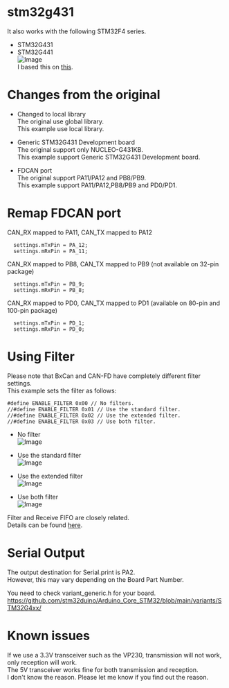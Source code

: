 # stm32g431
It also works with the following STM32F4 series.   
- STM32G431   
- STM32G441   
![Image](https://github.com/user-attachments/assets/85013bac-8e1e-45eb-aa72-3b504fa7d8a0)   
I based this on [this](https://github.com/pierremolinaro/acanfd-stm32).   

# Changes from the original

- Changed to local library   
	The original use global library.   
	This example use local library.   

- Generic STM32G431 Development board   
	The original support only NUCLEO-G431KB.   
	This example support Generic STM32G431 Development board.   

- FDCAN port   
	The original support PA11/PA12 and PB8/PB9.   
	This example support PA11/PA12,PB8/PB9 and PD0/PD1.   

# Remap FDCAN port

CAN_RX mapped to PA11, CAN_TX mapped to PA12   
```
  settings.mTxPin = PA_12;
  settings.mRxPin = PA_11;
```

CAN_RX mapped to PB8, CAN_TX mapped to PB9 (not available on 32-pin package)   
```
  settings.mTxPin = PB_9;
  settings.mRxPin = PB_8;
```

CAN_RX mapped to PD0, CAN_TX mapped to PD1 (available on 80-pin and 100-pin package)   
```
  settings.mTxPin = PD_1;
  settings.mRxPin = PD_0;
```

# Using Filter   
Please note that BxCan and CAN-FD have completely different filter settings.   
This example sets the filter as follows:   
```
#define ENABLE_FILTER 0x00 // No filters.
//#define ENABLE_FILTER 0x01 // Use the standard filter. 
//#define ENABLE_FILTER 0x02 // Use the extended filter.
//#define ENABLE_FILTER 0x03 // Use both filter.
```

- No filter   
	![Image](https://github.com/user-attachments/assets/a4d79efc-358d-4851-a2e4-56d156f0fddc)

- Use the standard filter   
	![Image](https://github.com/user-attachments/assets/136bf51e-a72b-4762-9f24-421d5ff6461d)

- Use the extended filter   
	![Image](https://github.com/user-attachments/assets/b8b340e5-5b20-4a5c-b72b-01285b6c2ce8)

- Use both filter   
	![Image](https://github.com/user-attachments/assets/f4da1340-9bd0-4ec4-b385-66ed609037cf)


Filter and Receive FIFO are closely related.   
Details can be found [here](https://github.com/pierremolinaro/acanfd-stm32/blob/main/extras/acanfd-stm32.pdf).   

# Serial Output   
The output destination for Serial.print is PA2.   
However, this may vary depending on the Board Part Number.   

You need to check variant_generic.h for your board.    
https://github.com/stm32duino/Arduino_Core_STM32/blob/main/variants/STM32G4xx/


# Known issues   
If we use a 3.3V transceiver such as the VP230, transmission will not work, only reception will work.   
The 5V transceiver works fine for both transmission and reception.   
I don't know the reason. Please let me know if you find out the reason.   
